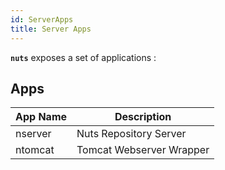 ```yaml
---
id: ServerApps
title: Server Apps
---
```


**```nuts```** exposes a set of applications :

## Apps

| App Name | Description              |
|----------|--------------------------|
| nserver  | Nuts Repository Server   |
| ntomcat  | Tomcat Webserver Wrapper |



